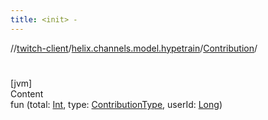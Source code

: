 ```yaml
---
title: <init> -
---
```

//[twitch-client](../../index.md)/[helix.channels.model.hypetrain](../index.md)/[Contribution](index.md)/[<init>](-init-.md)



# <init>  
[jvm]  
Content  
fun [<init>](-init-.md)(total: [Int](https://kotlinlang.org/api/latest/jvm/stdlib/kotlin/-int/index.html), type: [ContributionType](../-contribution-type/index.md), userId: [Long](https://kotlinlang.org/api/latest/jvm/stdlib/kotlin/-long/index.html))  



